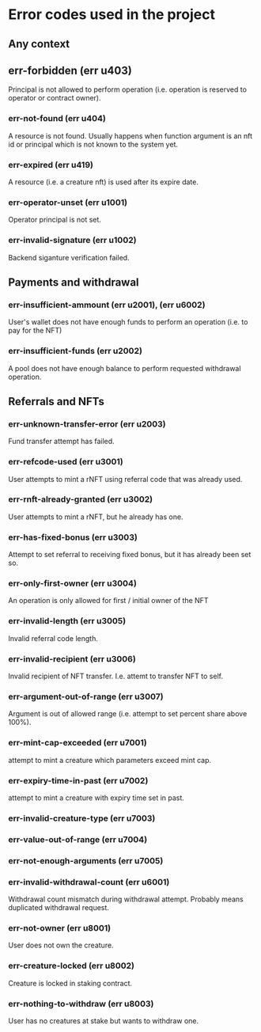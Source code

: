 # Error codes used in the project

## Any context

## err-forbidden (err u403)
Principal is not allowed to perform operation (i.e. operation is
reserved to operator or contract owner).

### err-not-found (err u404)

A resource is not found. Usually happens when function argument
is an nft id or principal which is not known to the system yet.

### err-expired (err u419)

A resource (i.e. a creature nft) is used after its expire date.

### err-operator-unset (err u1001)

Operator principal is not set.

### err-invalid-signature (err u1002)

Backend siganture verification failed.


## Payments and withdrawal

### err-insufficient-ammount (err u2001), (err u6002)

User's wallet does not have enough funds to perform an operation
(i.e. to pay for the NFT)

### err-insufficient-funds (err u2002)
A pool does not have enough balance to perform requested
withdrawal operation.

## Referrals and NFTs
### err-unknown-transfer-error (err u2003)
Fund transfer attempt has failed.

### err-refcode-used (err u3001)
User attempts to mint a rNFT using referral code that was already
used.

### err-rnft-already-granted (err u3002)
User attempts to mint a rNFT, but he already has one.

### err-has-fixed-bonus (err u3003)
Attempt to set referral to receiving fixed bonus, but it has
already been set so.

### err-only-first-owner (err u3004)
An operation is only allowed for first / initial owner of the NFT

### err-invalid-length (err u3005)
Invalid referral code length.

### err-invalid-recipient (err u3006)
Invalid recipient of NFT transfer. I.e. attemt to transfer NFT to
self.


### err-argument-out-of-range (err u3007)
Argument is out of allowed range (i.e. attempt to set percent
share above 100%).

### err-mint-cap-exceeded (err u7001)
attempt to mint a creature which parameters exceed mint cap.

### err-expiry-time-in-past (err u7002)
attempt to mint a creature with expiry time set in past.

### err-invalid-creature-type (err u7003)

### err-value-out-of-range (err u7004)

### err-not-enough-arguments (err u7005)

### err-invalid-withdrawal-count (err u6001)

Withdrawal count mismatch during withdrawal attempt. Probably
means duplicated withdrawal request.

### err-not-owner (err u8001)

User does not own the creature.

### err-creature-locked (err u8002)
Creature is locked in staking contract.


### err-nothing-to-withdraw (err u8003)
User has no creatures at stake but wants to withdraw one.
